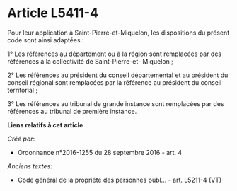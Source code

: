 # Article L5411-4

Pour leur application à Saint-Pierre-et-Miquelon, les dispositions du présent code sont ainsi adaptées : 

1° Les références au département ou à la région sont remplacées par des références à la collectivité de Saint-Pierre-et-
Miquelon ; 

2° Les références au président du conseil départemental et au président du conseil régional sont remplacées par la référence
au président du conseil territorial ; 

3° Les références au tribunal de grande instance sont remplacées par des références au tribunal de première instance.

**Liens relatifs à cet article**

_Créé par_:

  - Ordonnance n°2016-1255 du 28 septembre 2016 - art. 4

_Anciens textes_:

  - Code général de la propriété des personnes publ... - art. L5211-4 (VT)

